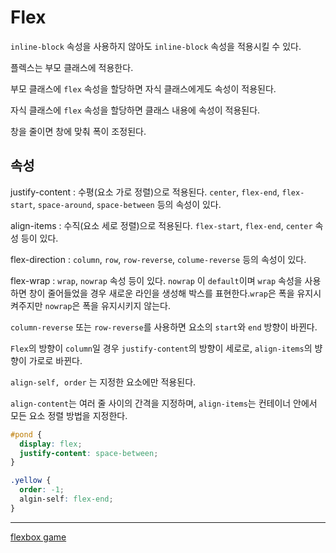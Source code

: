 # Flex

`inline-block` 속성을 사용하지 않아도 `inline-block` 속성을 적용시킬 수 있다.

플렉스는 부모 클래스에 적용한다.

부모 클래스에 `flex` 속성을 할당하면 자식 클래스에게도 속성이 적용된다.

자식 클래스에 `flex` 속성을 할당하면 클래스 내용에 속성이 적용된다.

창을 줄이면 창에 맞춰 폭이 조정된다.

## 속성

justify-content : 수평(요소 가로 정렬)으로 적용된다. `center`, `flex-end`, `flex-start`, `space-around`, `space-between` 등의 속성이 있다.

align-items : 수직(요소 세로 정렬)으로 적용된다. `flex-start`, `flex-end`, `center` 속성 등이 있다.

flex-direction : `column`, `row`, `row-reverse`, `colume-reverse` 등의 속성이 있다.

flex-wrap : `wrap`, `nowrap` 속성 등이 있다. `nowrap` 이 `default`이며 `wrap` 속성을 사용하면 창이 줄어들었을 경우 새로운 라인을 생성해 박스를 표현한다.`wrap`은 폭을 유지시켜주지만 `nowrap`은 폭을 유지시키지 않는다.

`column-reverse` 또는 `row-reverse`를 사용하면 요소의 `start`와 `end` 방향이 바뀐다.

`Flex`의 방향이 `column`일 경우 `justify-content`의 방향이 세로로, `align-items`의 뱡향이 가로로 바뀐다.

`align-self, order` 는 지정한 요소에만 적용된다.

`align-content`는 여러 줄 사이의 간격을 지정하며, `align-items`는 컨테이너 안에서 모든 요소 정렬 방법을 지정한다.

```css
#pond {
  display: flex;
  justify-content: space-between;
}

.yellow {
  order: -1;
  algin-self: flex-end;
}
```

---

<a href="http://flexboxfroggy.com/#ko">flexbox game</a>
